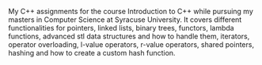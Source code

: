My C++ assignments for the course Introduction to C++ while pursuing my masters in Computer Science at Syracuse University. It covers different functionalities for pointers, linked lists, binary trees, functors, lambda functions, advanced stl data structures and how to handle them, iterators,  operator overloading, l-value operators, r-value operators, shared pointers, hashing and how to create a custom hash function.
